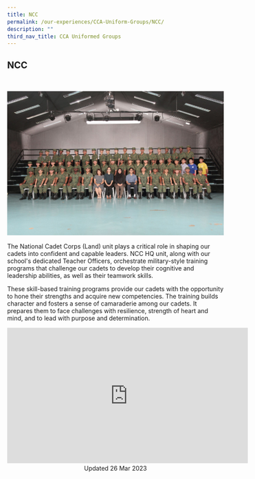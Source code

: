 ```yaml
---
title: NCC
permalink: /our-experiences/CCA-Uniform-Groups/NCC/
description: ""
third_nav_title: CCA Uniformed Groups
---
```

## NCC
<br>

![](/images/JS-NCC.jpg)

The National Cadet Corps (Land) unit plays a critical role in shaping our cadets into confident and capable leaders. NCC HQ unit, along with our school's dedicated Teacher Officers, orchestrate military-style training programs that challenge our cadets to develop their cognitive and leadership abilities, as well as their teamwork skills.

These skill-based training programs provide our cadets with the opportunity to hone their strengths and acquire new competencies. The training builds character and fosters a sense of camaraderie among our cadets. It prepares them to face challenges with resilience, strength of heart and mind, and to lead with purpose and determination.

<iframe width="560" height="315" src="https://www.youtube.com/embed/Y6dRST7j0B0" title="YouTube video player" frameborder="0" allow="accelerometer; autoplay; clipboard-write; encrypted-media; gyroscope; picture-in-picture; web-share" allowfullscreen=""></iframe>

<center> Updated 26 Mar 2023 </center>